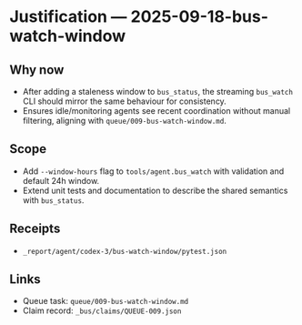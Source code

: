# Justification — 2025-09-18-bus-watch-window

## Why now
- After adding a staleness window to `bus_status`, the streaming `bus_watch` CLI should mirror the same behaviour for consistency.
- Ensures idle/monitoring agents see recent coordination without manual filtering, aligning with `queue/009-bus-watch-window.md`.

## Scope
- Add `--window-hours` flag to `tools/agent.bus_watch` with validation and default 24h window.
- Extend unit tests and documentation to describe the shared semantics with `bus_status`.

## Receipts
- `_report/agent/codex-3/bus-watch-window/pytest.json`

## Links
- Queue task: `queue/009-bus-watch-window.md`
- Claim record: `_bus/claims/QUEUE-009.json`
